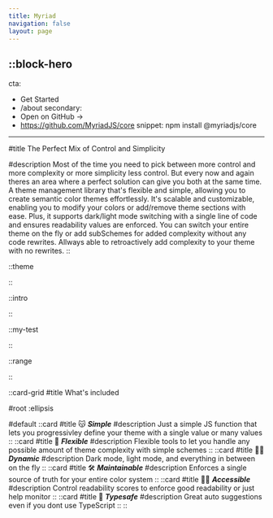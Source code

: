 ```yaml
---
title: Myriad
navigation: false
layout: page
---
```


::block-hero
---
cta:
  - Get Started
  - /about
secondary:
  - Open on GitHub →
  - https://github.com/MyriadJS/core
snippet: npm install @myriadjs/core
---

#title
The Perfect Mix of Control and Simplicity

#description
Most of the time you need to pick between more control and more complexity or more simplicity less control. But every now and again theres an area where a perfect solution can give you both at the same time. A theme management library that's flexible and simple, allowing you to create semantic color themes effortlessly. It's scalable and customizable, enabling you to modify your colors or add/remove theme sections with ease. Plus, it supports dark/light mode switching with a single line of code and ensures readability values are enforced. You can switch your entire theme on the fly or add subSchemes for added complexity without any code rewrites. Allways able to retroactively add complexity to your theme with no rewrites.
::

::theme

::

::intro

::

::my-test

::

::range

::

::card-grid
#title
What's included

#root
:ellipsis

#default
  ::card
  #title
  :kissing_cat: ***Simple***
  #description
  Just a simple JS function that lets you progressivley define your theme with a single value or many values
  ::
  ::card
  #title
  :muscle: ***Flexible***
  #description
  Flexible tools to let you handle any possible amount of theme complexity with simple schemes
  ::
  ::card
  #title
  :man_in_manual_wheelchair: ***Dynamic***
  #description
  Dark mode, light mode, and everything in between on the fly
  ::
  ::card
  #title
  :hammer_and_wrench: ***Maintainable***
  #description
  Enforces a single source of truth for your entire color system
  ::
  ::card
  #title
  :man_in_manual_wheelchair: ***Accessible***
  #description
  Control readability scores to enforce good readability or just help monitor
  ::
  ::card
  #title
  :telescope: ***Typesafe***
  #description
  Great auto suggestions even if you dont use TypeScript
  ::
::